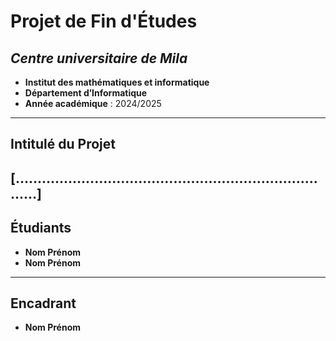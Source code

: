 # **Projet de Fin d'Études**
## *Centre universitaire de Mila* 
- **Institut des mathématiques et informatique**
- **Département d’Informatique** 
- **Année académique** : 2024/2025
---
## **Intitulé du Projet**
**[…………………………………………………………………]** 
---
## **Étudiants**
- **Nom Prénom** 
- **Nom Prénom** 
---
## **Encadrant** 
- **Nom Prénom**